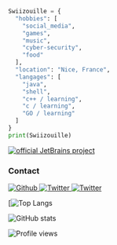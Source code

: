 ```python
Swiizouille = {
  "hobbies": [
    "social_media",
    "games",
    "music",
    "cyber-security",
    "food"
  ],
  "location": "Nice, France",
  "langages": [
    "java",
    "shell",
    "c++ / learning",
    "c / learning",
    "GO / learning"
  ]
}
print(Swiizouille)
```

[![official JetBrains project](http://jb.gg/badges/official.svg)](https://www.jetbrains.com/)

### Contact
<p>
  <a href="https://github.com/Swiizouille" target="_blank">
    <img alt="Github" src="https://img.shields.io/badge/GitHub-%2312100E.svg?&style=for-the-badge&logo=Github&logoColor=white" />
  </a> 
  <a href="https://twitter.com/Ministre_Swiizouille" target="_blank">
    <img alt="Twitter" src="https://img.shields.io/badge/twitter-%231DA1F2.svg?&style=for-the-badge&logo=twitter&logoColor=white" />
  </a> 
    <a href="https://discord.bio/Swiizouille" target="_blank">
    <img alt="Twitter" src="https://img.shields.io/badge/Discord-738ADB?style=for-the-badge" />
  </a> 
</p>


[![Top Langs](https://github-readme-stats.vercel.app/api/top-langs/?username=Swiizouille&&show_icons=true&title_color=ffffff&icon_color=bb2acf&text_color=daf7dc&bg_color=151515)

![GitHub stats](https://github-readme-stats.vercel.app/api?username=Swiizouille&&show_icons=true&title_color=ffffff&icon_color=bb2acf&text_color=daf7dc&bg_color=151515)  

![Profile views](https://gpvc.arturio.dev/Swiizouille)  
